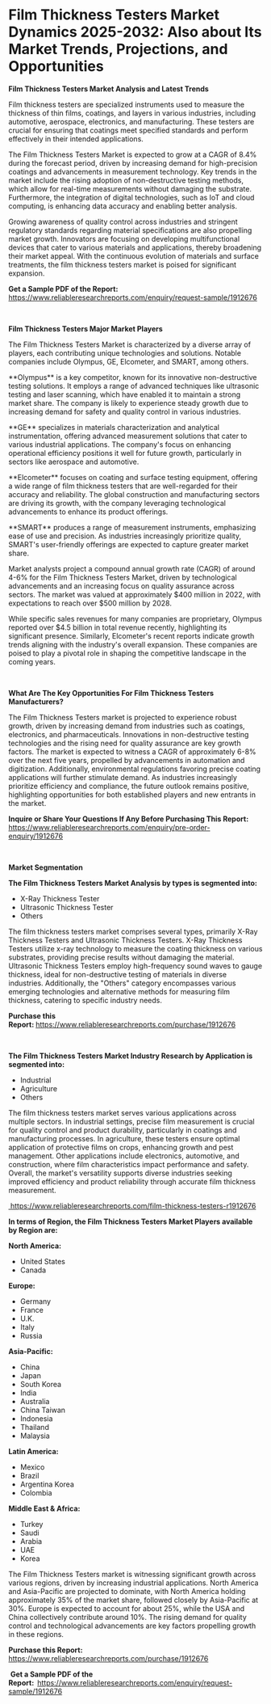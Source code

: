 <p><h1>Film Thickness Testers Market Dynamics 2025-2032: Also about Its Market Trends, Projections, and Opportunities</h1></p><p><strong>Film Thickness Testers Market Analysis and Latest Trends</strong></p>
<p><p>Film thickness testers are specialized instruments used to measure the thickness of thin films, coatings, and layers in various industries, including automotive, aerospace, electronics, and manufacturing. These testers are crucial for ensuring that coatings meet specified standards and perform effectively in their intended applications. </p><p>The Film Thickness Testers Market is expected to grow at a CAGR of 8.4% during the forecast period, driven by increasing demand for high-precision coatings and advancements in measurement technology. Key trends in the market include the rising adoption of non-destructive testing methods, which allow for real-time measurements without damaging the substrate. Furthermore, the integration of digital technologies, such as IoT and cloud computing, is enhancing data accuracy and enabling better analysis.</p><p>Growing awareness of quality control across industries and stringent regulatory standards regarding material specifications are also propelling market growth. Innovators are focusing on developing multifunctional devices that cater to various materials and applications, thereby broadening their market appeal. With the continuous evolution of materials and surface treatments, the film thickness testers market is poised for significant expansion.</p></p>
<p><strong>Get a Sample PDF of the Report:&nbsp;</strong> <a href="https://www.reliableresearchreports.com/enquiry/request-sample/1912676?utm_campaign=3349&utm_medium=2&utm_source=Github&utm_content=ia&utm_term=12042025&utm_id=film-thickness-testers">https://www.reliableresearchreports.com/enquiry/request-sample/1912676</a></p>
<p>&nbsp;</p>
<p><strong>Film Thickness Testers Major Market Players</strong></p>
<p><p>The Film Thickness Testers Market is characterized by a diverse array of players, each contributing unique technologies and solutions. Notable companies include Olympus, GE, Elcometer, and SMART, among others.</p><p>**Olympus** is a key competitor, known for its innovative non-destructive testing solutions. It employs a range of advanced techniques like ultrasonic testing and laser scanning, which have enabled it to maintain a strong market share. The company is likely to experience steady growth due to increasing demand for safety and quality control in various industries.</p><p>**GE** specializes in materials characterization and analytical instrumentation, offering advanced measurement solutions that cater to various industrial applications. The company's focus on enhancing operational efficiency positions it well for future growth, particularly in sectors like aerospace and automotive. </p><p>**Elcometer** focuses on coating and surface testing equipment, offering a wide range of film thickness testers that are well-regarded for their accuracy and reliability. The global construction and manufacturing sectors are driving its growth, with the company leveraging technological advancements to enhance its product offerings.</p><p>**SMART** produces a range of measurement instruments, emphasizing ease of use and precision. As industries increasingly prioritize quality, SMART's user-friendly offerings are expected to capture greater market share.</p><p>Market analysts project a compound annual growth rate (CAGR) of around 4-6% for the Film Thickness Testers Market, driven by technological advancements and an increasing focus on quality assurance across sectors. The market was valued at approximately $400 million in 2022, with expectations to reach over $500 million by 2028. </p><p>While specific sales revenues for many companies are proprietary, Olympus reported over $4.5 billion in total revenue recently, highlighting its significant presence. Similarly, Elcometer's recent reports indicate growth trends aligning with the industry's overall expansion. These companies are poised to play a pivotal role in shaping the competitive landscape in the coming years.</p></p>
<p>&nbsp;</p>
<p><strong>What Are The Key Opportunities For Film Thickness Testers Manufacturers?</strong></p>
<p><p>The Film Thickness Testers market is projected to experience robust growth, driven by increasing demand from industries such as coatings, electronics, and pharmaceuticals. Innovations in non-destructive testing technologies and the rising need for quality assurance are key growth factors. The market is expected to witness a CAGR of approximately 6-8% over the next five years, propelled by advancements in automation and digitization. Additionally, environmental regulations favoring precise coating applications will further stimulate demand. As industries increasingly prioritize efficiency and compliance, the future outlook remains positive, highlighting opportunities for both established players and new entrants in the market.</p></p>
<p><strong>Inquire or Share Your Questions If Any Before Purchasing This Report:</strong> <a href="https://www.reliableresearchreports.com/enquiry/pre-order-enquiry/1912676?utm_campaign=3349&utm_medium=2&utm_source=Github&utm_content=ia&utm_term=12042025&utm_id=film-thickness-testers">https://www.reliableresearchreports.com/enquiry/pre-order-enquiry/1912676</a></p>
<p>&nbsp;</p>
<p><strong>Market Segmentation</strong></p>
<p><strong>The Film Thickness Testers Market Analysis by types is segmented into:</strong></p>
<p><ul><li>X-Ray Thickness Tester</li><li>Ultrasonic Thickness Tester</li><li>Others</li></ul></p>
<p><p>The film thickness testers market comprises several types, primarily X-Ray Thickness Testers and Ultrasonic Thickness Testers. X-Ray Thickness Testers utilize x-ray technology to measure the coating thickness on various substrates, providing precise results without damaging the material. Ultrasonic Thickness Testers employ high-frequency sound waves to gauge thickness, ideal for non-destructive testing of materials in diverse industries. Additionally, the "Others" category encompasses various emerging technologies and alternative methods for measuring film thickness, catering to specific industry needs.</p></p>
<p><strong>Purchase this Report:&nbsp;</strong><a href="https://www.reliableresearchreports.com/purchase/1912676?utm_campaign=3349&utm_medium=2&utm_source=Github&utm_content=ia&utm_term=12042025&utm_id=film-thickness-testers">https://www.reliableresearchreports.com/purchase/1912676</a></p>
<p>&nbsp;</p>
<p><strong>The Film Thickness Testers Market Industry Research by Application is segmented into:</strong></p>
<p><ul><li>Industrial</li><li>Agriculture</li><li>Others</li></ul></p>
<p><p>The film thickness testers market serves various applications across multiple sectors. In industrial settings, precise film measurement is crucial for quality control and product durability, particularly in coatings and manufacturing processes. In agriculture, these testers ensure optimal application of protective films on crops, enhancing growth and pest management. Other applications include electronics, automotive, and construction, where film characteristics impact performance and safety. Overall, the market's versatility supports diverse industries seeking improved efficiency and product reliability through accurate film thickness measurement.</p></p>
<p><a href="https://www.reliableresearchreports.com/film-thickness-testers-r1912676?utm_campaign=3349&utm_medium=2&utm_source=Github&utm_content=ia&utm_term=12042025&utm_id=film-thickness-testers">&nbsp;https://www.reliableresearchreports.com/film-thickness-testers-r1912676</a></p>
<p><strong>In terms of Region, the Film Thickness Testers Market Players available by Region are:</strong></p>
<p>
    <p> <strong> North America: </strong>
        <ul>
            <li>United States</li>
            <li>Canada</li>
        </ul>
        </p> 
    <p> <strong> Europe: </strong>
        <ul>
            <li>Germany</li>
            <li>France</li>
            <li>U.K.</li>
            <li>Italy</li>
            <li>Russia</li>
        </ul>
        </p> 
    <p> <strong> Asia-Pacific: </strong>
        <ul>
            <li>China</li>
            <li>Japan</li>
            <li>South Korea</li>
            <li>India</li>
            <li>Australia</li>
            <li>China Taiwan</li>
            <li>Indonesia</li>
            <li>Thailand</li>
            <li>Malaysia</li>
        </ul>
        </p> 
    <p> <strong> Latin America: </strong>
        <ul>
            <li>Mexico</li>
            <li>Brazil</li>
            <li>Argentina Korea</li>
            <li>Colombia</li>
        </ul>
        </p> 
    <p> <strong> Middle East & Africa: </strong>
        <ul>
            <li>Turkey</li>
            <li>Saudi</li>
            <li>Arabia</li>
            <li>UAE</li>
            <li>Korea</li>
        </ul>
    </p>
    </p>
<p><p>The Film Thickness Testers market is witnessing significant growth across various regions, driven by increasing industrial applications. North America and Asia-Pacific are projected to dominate, with North America holding approximately 35% of the market share, followed closely by Asia-Pacific at 30%. Europe is expected to account for about 25%, while the USA and China collectively contribute around 10%. The rising demand for quality control and technological advancements are key factors propelling growth in these regions.</p></p>
<p><strong>Purchase this Report: </strong><a href="https://www.reliableresearchreports.com/purchase/1912676?utm_campaign=3349&utm_medium=2&utm_source=Github&utm_content=ia&utm_term=12042025&utm_id=film-thickness-testers">https://www.reliableresearchreports.com/purchase/1912676</a></p>
<p>&nbsp;<strong>Get a Sample PDF of the Report:&nbsp;&nbsp;</strong><a href="https://www.reliableresearchreports.com/enquiry/request-sample/1912676?utm_campaign=3349&utm_medium=2&utm_source=Github&utm_content=ia&utm_term=12042025&utm_id=film-thickness-testers">https://www.reliableresearchreports.com/enquiry/request-sample/1912676</a></p>
<p><strong></strong></p>
<p><p></p><p></p><p></p></p>